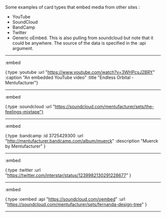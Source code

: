Some examples of card types that embed media from other sites :


* YouTube
* SoundCloud
* BandCamp
* Twitter
* Generic oEmbed. This is also pulling from soundcloud but note that it could be anywhere. The source of the data is specified in the :api argument.

----
:embed

{:type :youtube
 :url "https://www.youtube.com/watch?v=3WHPcsJ2BRY"
 :caption "An embedded YouTube video"
 :title "Endless Orbital - Mentufacturer"}

----
:embed

{:type :soundcloud
 :url "https://soundcloud.com/mentufacturer/sets/the-feelings-mixtape"}

----
:embed

{:type :bandcamp
 :id 3725429300
 :url "http://mentufacturer.bandcamp.com/album/muerck"
 :description "Muerck by Mentufacturer"
}

----
:embed

{:type :twitter
 :url "https://twitter.com/interstar/status/1239982130291228677" 
}


----
:embed

{:type :oembed
 :api "https://soundcloud.com/oembed"
 :url "https://soundcloud.com/mentufacturer/sets/fernanda-design-tree"
}


----